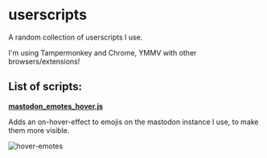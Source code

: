 # userscripts
A random collection of userscripts I use. 

I'm using Tampermonkey and Chrome, YMMV with other browsers/extensions!

## List of scripts:

**[mastodon_emotes_hover.js](https://github.com/Sirs0ri/userscripts/blob/main/mastodon_emotes_hover.js)**

Adds an on-hover-effect to emojis on the mastodon instance I use, to make them more visible.

![hover-emotes](https://user-images.githubusercontent.com/6765536/205523800-814b7c90-9dbd-48a0-b5df-c0e198487c37.gif)
